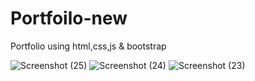 # Portfoilo-new
Portfolio using html,css,js &amp; bootstrap

![Screenshot (25)](https://github.com/AbinashC2/Portfoilo-new/assets/132013987/e6804f82-09b1-4a4b-a111-7e77d3fbe895)
![Screenshot (24)](https://github.com/AbinashC2/Portfoilo-new/assets/132013987/7a5e7ef2-ca82-4348-b8f1-8b1c4be80bd3)
![Screenshot (23)](https://github.com/AbinashC2/Portfoilo-new/assets/132013987/64b51a35-6627-4d05-a5af-640893dc4114)
